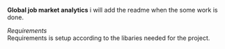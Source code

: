 **Global job market analytics**
i will add the readme when the some work is done.

*Requirements*<br/>
Requirements is setup according to the libaries needed for the project.

